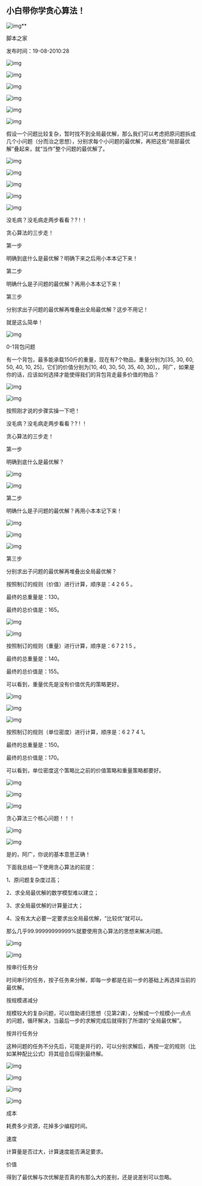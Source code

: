 ## 小白带你学贪心算法！

![img](https://pic.rmb.bdstatic.com/37e6cbbc2ab3c2bb8ecde65643afec2b.jpeg)**

脚本之家

发布时间：19-08-2010:28

![img](https://pics5.baidu.com/feed/574e9258d109b3de924653560aa13c84800a4c32.jpeg?token=cedeab8ff01a2e722d90e8be4c5a07c6&s=69E03A621BA6ACCC42C04C0B00003081)

![img](https://pics6.baidu.com/feed/5bafa40f4bfbfbedd895696cbeeea733aec31ffc.jpeg?token=187447310c6ad45fdfb1ffa7645ddba9&s=2EAE7A229FD04DC20E7DA4DA0000C0B0)

![img](https://pics0.baidu.com/feed/b8014a90f603738db13be1ba7505e054f919ecdd.jpeg?token=07cb1067aff880ef8e4178447d1fc704&s=3AAA702397904DC00275D1C20000E0B1)

![img](https://pics7.baidu.com/feed/7dd98d1001e93901063c862dbcf204e236d1968e.jpeg?token=4f99a2b71eb6ceafaaef0e815dd7e040&s=0EAE7A2387D04DC24A7DA5DA0000C0B0)

![img](https://pics5.baidu.com/feed/2934349b033b5bb59179fddff0cd853cb600bc0d.jpeg?token=b3c10d787ec0c9b1fc7b89472785fd43&s=1AAA74230F206C01097551C20000E0B1)

![img](https://pics7.baidu.com/feed/03087bf40ad162d9674e2d36d7c1f9e98a13cd18.jpeg?token=c937b04f8df67bf5490d7530e8976ebc&s=2EAC7A2297D06DC20A5DA5DB0000C0B0)

假设一个问题比较复杂，暂时找不到全局最优解，那么我们可以考虑把原问题拆成几个小问题（分而治之思想），分别求每个小问题的最优解，再把这些“局部最优解”叠起来，就“当作”整个问题的最优解了。

![img](https://pics3.baidu.com/feed/1f178a82b9014a90168a7c2a6c696917b21bee91.jpeg?token=39ddc1e1562d9e554c4822dd39236af1&s=0BAC72229D705C92C87DA9D20000C0B0)

![img](https://pics4.baidu.com/feed/b90e7bec54e736d1962a0af25e4e1fc7d5626937.jpeg?token=c10bfbfde828f36689d3e5a553708fce&s=5AA43C620B226D22C37451CA0000A0B1)

![img](https://pics2.baidu.com/feed/1b4c510fd9f9d72a8239720f12347831349bbb63.jpeg?token=dd392c65ee98b3da2bba63af2f8a20a2&s=5AAE3C6297705D804A7551CA0000A0B1)

![img](https://pics6.baidu.com/feed/a8773912b31bb051d3f54f15f0648ab14bede0da.jpeg?token=9f70961479a32317b8de374670be59dd&s=0AAC7A2297E04CB05A5529D20000C0B0)

![img](https://pics1.baidu.com/feed/9f2f070828381f300002a3d56f1f1c0d6e06f053.jpeg?token=e93dfb87fa489395dd6ac21662f7246b&s=2B2C7A2211704D90D25520DA0000C0B0)

没毛病？没毛病走两步看看？? ! ！

贪心算法的三步走！

第一步

明确到底什么是最优解？明确下来之后用小本本记下来！

第二步

明确什么是子问题的最优解？再用小本本记下来！

第三步

分别求出子问题的最优解再堆叠出全局最优解？这步不用记！

就是这么简单！

![img](https://pics5.baidu.com/feed/09fa513d269759eee31d153877e513136c22df9c.jpeg?token=5539d484c724c982876c10733628eb87&s=231868228BF04D82046825D20000C0B2)

0-1背包问题

有一个背包，最多能承载150斤的重量，现在有7个物品，重量分别为[35, 30, 60, 50, 40, 10, 25]，它们的价值分别为[10, 40, 30, 50, 35, 40, 30]，，阿广，如果是你的话，应该如何选择才能使得我们的背包背走最多价值的物品？

![img](https://pics7.baidu.com/feed/c83d70cf3bc79f3d41d323497cbf9d14728b29b9.jpeg?token=247875276406a25a42996d28178d6c3c&s=2BE47A2295A06CB2997CA5D20100C0B0)

![img](https://pics0.baidu.com/feed/aec379310a55b319fb3661ad86b7d223cefc173a.jpeg?token=162c7abb12f1090f3ad37e3f493edef4&s=2BE47A229D20EE90997CA5D20000C0B0)

按照刚才说的步骤实操一下吧！

没毛病？没毛病走两步看看？? ! ！

贪心算法的三步走！

第一步

明确到底什么是最优解？

![img](https://pics5.baidu.com/feed/a2cc7cd98d1001e9eb13b2187e102be954e7979a.jpeg?token=ff95597d00fbee69b2603f494c520c39&s=1AAA76239F605D010AF451CA0000A0B1)

![img](https://pics6.baidu.com/feed/78310a55b319ebc44169b3e144389ff91e17165d.jpeg?token=a30657131c2a3d50b60cffc98b60d567&s=6BE43A629D10EE92D17CA5D20000C0B3)

第二步

明确什么是子问题的最优解？再用小本本记下来！

![img](https://pics5.baidu.com/feed/aa18972bd40735faf3c7c3535b4f5fb60e2408cc.jpeg?token=b8ed2488097b901eac54db2bb1918934&s=1AAA74231F207C034A7051CA0000E0B1)

![img](https://pics5.baidu.com/feed/a50f4bfbfbedab642618c2123228ffc678311e99.jpeg?token=5bb40b06bc78e032005eb36963789778&s=02BCE92287904DC0425CA1DA000080B2)

![img](https://pics7.baidu.com/feed/d52a2834349b033ba5b08b10d0d066d6d439bde0.jpeg?token=51cbe8040a84b23f645b65b424d1d5ec&s=03BCE82217084D41905CA1DA0000C0B2)

第三步

分别求出子问题的最优解再堆叠出全局最优解？

按照制订的规则（价值）进行计算，顺序是：4 2 6 5 。

最终的总重量是：130。

最终的总价值是：165。

![img](https://pics5.baidu.com/feed/95eef01f3a292df5079e034c7a2f0c6534a8732a.jpeg?token=b139f932fb098610e35b6b84966a577d&s=2FAE7A2317886D41185DA0DB000080B0)

![img](https://pics6.baidu.com/feed/f31fbe096b63f624825e4447415abbfd1a4ca313.jpeg?token=43524f20914b1b71b453bb84489dac77&s=1AAA722393286D014A7551CA0000A0B1)

按照制订的规则（重量）进行计算，顺序是：6 7 2 1 5 。

最终的总重量是：140。

最终的总价值是：155。

可以看到，重量优先是没有价值优先的策略更好。

![img](https://pics1.baidu.com/feed/8601a18b87d6277f3fa45849ee264f35e924fc35.jpeg?token=631c1eae4659b7f29201e9f445a7f2ec&s=0AEC7A2387C85D415A7421DB000080B0)

![img](https://pics0.baidu.com/feed/6a63f6246b600c33dcaa320adf52010adbf9a1c1.jpeg?token=758a30a0e3929d63b098261baa3fd01a&s=5B8C3C6207707C23087151CA0000A0B1)

![img](https://pics4.baidu.com/feed/7acb0a46f21fbe093a802866ad7e5c368644ad8e.jpeg?token=e134bdca02bc26634add863a66682916&s=0BAC7A2387E04D0356FC25DA000080B0)

按照制订的规则（单位密度）进行计算，顺序是：6 2 7 4 1。

最终的总重量是：150。

最终的总价值是：170。

可以看到，单位密度这个策略比之前的价值策略和重量策略都要好。

![img](https://pics4.baidu.com/feed/aa64034f78f0f7366db75996cf4be31ceac413fb.jpeg?token=6fb0046da9fe15e2a013371aef98ff7c&s=1AAA72239FD05DC00E7155C60000A0B1)

![img](https://pics3.baidu.com/feed/d53f8794a4c27d1e717f142edecbfd6bdcc438a6.jpeg?token=a07df8c9db37cdc4808be5fa6f76bcf5&s=03BEE8228FD87DC2C2DD01D20000C0B2)

![img](https://pics0.baidu.com/feed/b8014a90f603738dd0344e117505e054f819ecaf.jpeg?token=9bc3bea38550a6ae6facec6c01eb8232&s=033EE8229FD84DC2085CA0DA0000C0B2)

贪心算法三个核心问题！！！

![img](https://pics1.baidu.com/feed/908fa0ec08fa513db5fcd1fcfb7305feb2fbd966.jpeg?token=70be6b1162892e8316d069d447928bbb&s=0508FC128F104CC01065A8D1000040B3)

![img](https://pics0.baidu.com/feed/f9dcd100baa1cd1124301e037f0c98f9c3ce2d36.jpeg?token=41b621e0e94bb36d9bbb0a74e78ace04&s=1AAA76238FD06CC2047555D60100A0B0)

是的，阿广，你说的基本意思正确！

下面我总结一下使用贪心算法的前提：

1、原问题复杂度过高；

2、求全局最优解的数学模型难以建立；

3、求全局最优解的计算量过大；

4、没有太大必要一定要求出全局最优解，“比较优”就可以。

那么几乎99.99999999999%就要使用贪心算法的思想来解决问题。

![img](https://pics5.baidu.com/feed/9a504fc2d5628535e6b6890a56f126c3a7ef636e.jpeg?token=633e48ebad8aedc4954b9cd7fc8ccf87&s=050CFC128FC84CC21075A8D5000040B3)

![img](https://pics6.baidu.com/feed/b7fd5266d01609243ba7af23121965ffe6cd342f.jpeg?token=ce123c3c002a6019ee96dd055bb6c3a5&s=1AAA72238FD87DC200F555CA0000A0B0)

按串行任务分

时间串行的任务，按子任务来分解，即每一步都是在前一步的基础上再选择当前的最优解。

按规模递减分

规模较大的复杂问题，可以借助递归思想（见第2课），分解成一个规模小一点点的问题，循环解决，当最后一步的求解完成后就得到了所谓的“全局最优解”。

按并行任务分

这种问题的任务不分先后，可能是并行的，可以分别求解后，再按一定的规则（比如某种配比公式）将其组合后得到最终解。

![img](https://pics1.baidu.com/feed/cb8065380cd79123e2797e7a6b2a0987b3b780c3.jpeg?token=344f019789cbf70885b6cfbcdbdc5323&s=0D0CFE1387886CEA10CDCDDB010040B3)

![img](https://pics3.baidu.com/feed/a71ea8d3fd1f4134252cddbbe001c5cfd0c85e84.jpeg?token=3fe84df19f9c7afe059d0daebf5b1627&s=1E8A7A239BD07CC2027551DA010080B2)

![img](https://pics5.baidu.com/feed/42a98226cffc1e17206ffbdf8f8ea606728de934.jpeg?token=493b29b40e0758a116854a5799f445d5&s=050CFC128F984DC210DDADDA0000C0B3)

![img](https://pics0.baidu.com/feed/8c1001e93901213f94c7472791f966d42e2e957c.jpeg?token=25e9ae3ef7459adbbb2b974a6e1c99b6&s=090CFE139FD84CC2107CADDC0000C0B3)

成本

耗费多少资源，花掉多少编程时间。

速度

计算量是否过大，计算速度能否满足要求。

价值

得到了最优解与次优解是否真的有那么大的差别，还是说差别可以忽略。